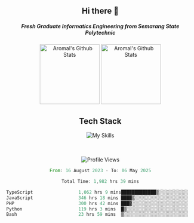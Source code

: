 <div align="center">
  <h2>Hi there 👋</h2>

  <h5>Fresh Graduate Informatics Engineering from Semarang State Polytechnic</h5>

  <img
    height="160"
    alt="Aromal's Github Stats"
    src="https://github-readme-stats.vercel.app/api?username=dafariski77&show_icons=true&theme=tokyonight&count_private=true"
  />
  <img
    alt="Aromal's Github Stats"
    height="160"
    src="https://github-readme-stats.vercel.app/api/top-langs/?username=dafariski77&layout=compact&theme=tokyonight"
  />

  <h2>Tech Stack</h2>
  
![My Skills](https://simpleskill.icons.workers.dev/svg?i=typescript,next.js,react,tailwindcss,shadcnui,reactquery,prisma,socketdotio,zod)

  <br /><br />
  <img src="https://komarev.com/ghpvc/?username=dafariski77&abbreviated=true" alt="Profile Views">
    
  <!--START_SECTION:waka-->

```rust
From: 16 August 2023 - To: 06 May 2025

Total Time: 1,982 hrs 39 mins

TypeScript                 1,062 hrs 9 mins█████████████▒░░░░░░░░░░░   53.13 %
JavaScript                 346 hrs 18 mins ████▒░░░░░░░░░░░░░░░░░░░░   17.32 %
PHP                        300 hrs 42 mins ███▓░░░░░░░░░░░░░░░░░░░░░   15.04 %
Python                     119 hrs 3 mins  █▒░░░░░░░░░░░░░░░░░░░░░░░   05.96 %
Bash                       23 hrs 59 mins  ▒░░░░░░░░░░░░░░░░░░░░░░░░   01.20 %
```

<!--END_SECTION:waka-->
</div>
